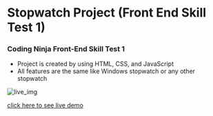 # Stopwatch Project (Front End Skill Test 1)

### Coding Ninja Front-End Skill Test 1

- Project is created by using HTML, CSS, and JavaScript
- All features are the same like Windows stopwatch or any other stopwatch

![live_img](https://github.com/pktherock/Stopwatch/assets/59223750/0870b921-ae9b-4215-b5ac-c92432119a81)

[click here to see live demo](https://pktherock.github.io/Stopwatch/)
